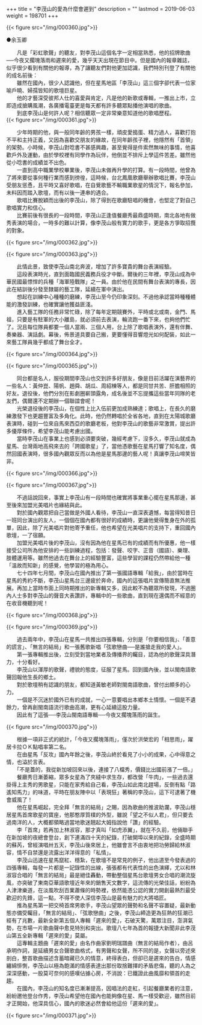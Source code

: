 +++
title = "李茂山的愛為什麼會遲到"
description = ""
lastmod = 2019-06-03
weight = 198701
+++

{{< figure src="/img/000360.jpg">}}  

●余玉卿

　　凡是「彩虹歌聲」的聽友，對李茂山這個名字一定相當熟悉，他的招牌歌曲──今夜又擱塊落雨和遲來的愛，幾乎天天出現在節目中。但是國內的報章雜誌，似乎很少看到有關他的報導，為了讓聽友們對他更加認識，我們特別刊登了有關他的成名前後：  
　　雖然在國內，很少人認識他，但在星馬地區「李茂山」這三個字卻代表一位家喻戶曉、婦孺皆知的歌壇巨星。  
　　他的才藝深受彼邦人仕的喜愛與肯定，凡是他的新歌或專輯，一推出上市，立即造成搶購風潮，各廣播電臺更是每天都有許多聽眾點播他演唱的歌曲。  
　　到底李茂山是何許人呢？相信聽眾一定非常樂意知道他的歌唱歷程。  
{{< figure src="/img/000361.jpg">}}  

　　少年時期的他，與一般同年齡的男孩一樣，頑皮愛搗蛋、精力過人，喜歡打抱不平和主持正義，又因為喜歡交朋友的緣故，在同年齡孩子裡，他隱然有「首領」的架勢。小時候，李茂山對唸書不甚感興趣，甚至覺得是件索然無味的事情，他喜歡戶外及運動，由於學校裡有同學作為玩伴，他倒並不排斥上學這件苦差。雖然他從小唸書的成績並不出色。  
　　一直到高中職業學校畢業後，李茂山未做再升學的打算。有一段時間，他曾為了將來要從事何種行業而感到徬徨，這時候，台北鳳凰歌廳舉辦歌唱比賽，李茂山受朋友慫恿，且平時又喜好歌唱，在自覺歌藝不輸職業歌星的情況下，報名參加，未料因而踏入歌壇，而有以後一連串的遇合。  
　　歌唱比賽脫穎而出後的李茂山，除了得到在歌廳駐唱的機會，也堅定了對自己歌唱實力和信心。  
　　比賽前後有很長的一段時間，李茂山正逢值餐廳秀最鼎盛時期，南北各地有做秀表演的場合，一時多的難以計算，像李茂山般有實力的歌手，更是各方爭取招攬的對象。

{{< figure src="/img/000362.jpg">}}  

{{< figure src="/img/000363.jpg">}}  

　　此情此景，致使李茂山南北奔波，增加了許多寶貴的舞台表演經驗。  
　　這段表演時光，直到面臨國民義務兵役才中斷。爾後的三年裡，李茂山成為中華民國最慓悍的兵種「海軍陸戰隊」之一員。由於他在民間有舞台表演的專長，因此在結訓後分發至隸屬的藝工隊，延續在軍中演出。  
　　想起在訓練中心種種的磨練，李茂山至今仍印象深刻。不過他承認當時種種體能的激發訓練，也確實讓他獲益匪淺。  
　　進入藝工隊的任務非常忙碌，除了每年定期競賽外，平時或北或南，金門、馬祖，只要是有駐軍的大小離島，就必須前去表演，輪流跑一番下來，也夠他們忙了。況且每位隊員都要一個人當兩、三個人用，台上除了歌唱表演外，還有伴舞、奏樂器、演話劇。幕後，佈景道具要自己搬，更要懂得音響燈光如何配裝，如此一來藝工隊員幾乎都成了舞台全才。  

{{< figure src="/img/000364.jpg">}}  

{{< figure src="/img/000365.jpg">}}  

　　同台都是名人，服役期間李茂山也交到許多好朋友，像是目前活躍在演藝界的一些名人：黃仲崑、陽帆、趙舜、胡瓜、周紹棟等人，都是同甘共苦、肝膽相照的好友。退役後，他們分別在影劇圈嶄頭露角，成名後並不忘提攜這些當年同隊的老友們，偶爾還不定期辦一個聯誼會呢！  
　　光榮退役後的李茂山，在個性上比入伍前更加成熟練達；歌唱上，在長久的磨練激發下也更趨豐富及多角化。此時，他仍然轉唱於全省各地，直到在太陽城歌廳表演時，碰到一位來自馬來西亞的歌廳老板，他對李茂山的歌藝非常激賞，提出許多優厚條件，希望李茂山能考慮出國。  
　　當時李茂山在事業上也感到必須要突破，幾經考慮下，沒多久，李茂山就成為星馬、台灣兩地高飛來去的「跨國歌星」了，當他憑歌藝在星馬打響了知名度，偶然回國表演時，很多國內觀眾反而以為他是星馬那邊的藝人呢！真讓李茂山啼笑皆非。

{{< figure src="/img/000366.jpg">}}  

{{< figure src="/img/000367.jpg">}}  

　　不過話說回來，事實上李茂山有一段時間也確實將事業重心擺在星馬那邊，甚至後來加盟光美唱片也緣結與此。  
　　對於國內觀眾把自己當做是外國人看待，李茂山一直深表遺憾，每當得知昔日一班同台演出的友人，一個個在國內都有很好的成績時，更讓他覺得隻身在外的孤單，因此，除了光美唱片對他寄予重任，他也希望在光美唱片的支持下，重回國內歌壇，一了宿願。  
　　加盟光美唱片後的李茂山，沒有因為他在星馬已有的成績而有所優惠，他一樣接受公司所為他安排的一些訓練過程，包括：發聲、咬字、正音（國語）、樂理、肢體運用等。雖然他過去在舞台上的經驗豐富，這些學習的課程仍然帶給他一種「溫故而知新」的感覺，他學習的極為用心。  
　　七十四年七月間，李茂山在國內推出了第一張國語專輯「給我」，由於當時在星馬的秀約不斷，李茂山星馬台三邊疲於奔命，國內的這張唱片宣傳簡直無法推展。再加上當時市面上同時期推出的新專輯又多，因此較不為聽眾所發現，不過圈內人士多對李茂山的聲音大表讚許，專輯中的一些歌曲，直到現在還偶而不經意的在收音機聽到呢！

{{< figure src="/img/000368.jpg">}}  

{{< figure src="/img/000369.jpg">}}  

　　過去兩年中，李茂山在星馬一共推出四張專輯，分別是「你要相信我」、「善意的謊言」、「無言的結局」和一張舊歌新唱「弦歌戀曲──是誰搶走我的愛人」。  
　　第一張專輯推出後，立刻受到當地業者及傳播界的矚目，認為他的歌聲深具潛力，十分看好。  
　　李茂山以渾厚的歌聲，禮貌的態度，征服了星馬。回到國內後，並以閩南語歌聲回報他生長的鄉土。  
　　對於歌壇稍有認識的朋友，都知道黃敏老師對閩南語歌曲，曾付出頗多的心力。  
　　一個是不沉迷於國外已有的成就，一心一意要唱出本鄉本土情懷。一個是不遺餘力，曾再創閩南語流行歌曲高潮，更有心延續這股力量。  
　　因此有了這張──李茂山閩南語專輯──今夜又擱塊落雨的誕生。  

{{< figure src="/img/000370.jpg">}} 

　　根據一項非正式的統計，「今夜又擱塊落雨」，僅次於洪榮宏的「相思雨」，躍居卡拉ＯＫ點唱率第二名。  
　　在由星馬「反攻」國內年餘之後，李茂山終於看見了小小的成果，心中得意之情，也溢於言表。  
　　「不是蓋的，我從新加坡回來以後，連接了八檔秀，價錢比出國前漲了一倍。」  
　　餐廳秀日漸萎縮，眾多女星為了夾縫中求生存，都改營「牛肉」，一些過去還掛得上主秀的男歌星，只能在家秀給自己看，李茂山如此南北趕場，反倒有點「路遙知馬力」的味道，平時在朋友陣中以「表現狂」著稱的李茂山，這下可逮著了機會威風了！  
　　他在星馬崛起，完全拜「無言的結局」之賜，因為歌曲的推波助瀾，李茂山穩居星馬首席歌星的寶座，他那憨厚質樸的外型，雖說「望之不似人君」，但只要去過南洋的人，大概都領略過當地歌迷翹起大姆指說他「讚」的經驗。  
　　李「首席」若再加上林淑容，那才真叫「如虎添翼」，就在不久前，他倆聯手在新加坡的夜總會登台，創下連滿四十天的紀錄，打破開埠以來的紀錄，全盛時期的蘇芮，曾經演唱卅五天，李茂山後來居上，他雖會言不由衷地把功勞歸給林淑容，情不自禁還是流露出洋洋得意的「私情」。  
　　李茂山迅速在星馬竄紅、穩紮，在歌壇不是常見的例子，他出道至今發表過的四張專輯，每發一片都是一記錄性的出線，張張都有代表性的出色演繹，尤以和林淑容合唱的「無言的結局」最是絕佳轟動，帶動整個星馬台歌壇男女合唱的潮流旋風，亦突破了東南亞華語歌壇近年來的銷售天文數字，這流傳的光榮佳話，紛紛為人津津樂道，在淡風吹刮百業蕭條的時勢裡，依然能憑公認的實力開創最熱烈最受歡迎的先鋒，這一點，不得不使人深信李茂山是最有魅力的大將唱匠。  
　　推為星馬第一把交椅首席男歌手，李茂山望眾的聲勢和名聲不容置疑，最新動態亦備受矚目，「無言的結局」、「弦歌戀曲」之後，李茂山締造更為狂熱的狂潮已經有了兆數，最新全新第五個人專輯「遲來的愛」，石破天驚，萬眾注目，澎湃氣勢，在市場一片歌曲聲中愈見特別和突出。歌壇八七年為首的報捷大新聞非此李茂山第五全新專輯「遲來的愛」莫屬。  
　　這專輯主題曲「遲來的愛」由名作曲家劉明瑞譜曲（無言的結局作者），由呂承明作詞，是延續男女合聲歌曲格式，有男聲和女聲，所不同的是，女聲以旁述來剖白，整首歌曲描述含蓄暗藏已久的情意，終得表白，但卻已是遲來的告白，情感纏綿悱惻，李茂山以極為飽滿的情感表達出那份取捨難擇的矛盾悲傷，聽的人為之深深感動，一股莫可奈何的感嘆佔據心房，不消說：已鐵證此曲風靡和領首的走趨。  
　　在國內，李茂山的知名度已漸漸提高，因唱法的走紅，引起餐廳業者的注意，紛紛邀他登台作秀，李茂山希望他在國內也能夠像在星、馬一樣受歡迎，雖然目前才正開始，他深具信心，國內的歌迷必然會給他這份「遲來的愛」。

{{< figure src="/img/000371.jpg">}} 